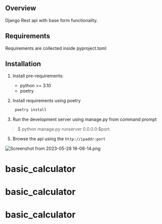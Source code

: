 ## Overview
Django Rest api with base form functionality.

## Requirements
 Requirements are collected inside pyproject.toml

## Installation
 1. Install pre-requirements:
    - python >= 3.10
    - poetry
2. Install requirements using poetry 
   ``` sh 
    poetry install
   ```

4. Run the development server using manage.py from command prompt
> $ python manage.py runserver 0.0.0.0:$port 

5. Browse the api using the `http://ipaddr:port`

![Screenshot from 2023-05-28 16-06-14.png](..%2F..%2F..%2FPictures%2FScreenshot%20from%202023-05-28%2016-06-14.png)
# basic_calculator
# basic_calculator
# basic_calculator
